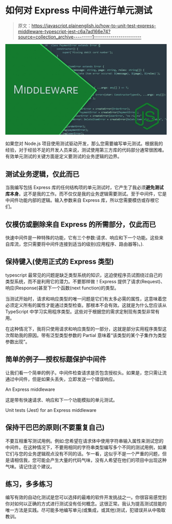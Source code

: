 # 如何对 Express 中间件进行单元测试

> 原文：<https://javascript.plainenglish.io/how-to-unit-test-express-middleware-typescript-jest-c6a7ad166e74?source=collection_archive---------1----------------------->

![](img/42986711dc4810dcf1a379e976b3d599.png)

如果您对 Node.js 项目使用测试驱动开发，那么您需要编写单元测试。根据我的经验，对于经验不足的开发人员来说，测试使用第三方库的代码部分通常很困难。有效单元测试的关键方面是定义要测试的业务逻辑的边界。

## 测试业务逻辑，仅此而已

当我编写包括 Express 库的任何结构项的单元测试时，它产生了我必须**避免测试库本身**。这不是我的工作。而不仅仅是我的业务逻辑需要测试。至于中间件，它是中间件功能内部的逻辑。输入参数来自 Express 库，所以您需要模仿或存根它们。

## 仅模仿或删除来自 Express 的所需部分，仅此而已

快速中间件是一种特殊的功能，它有三个参数:请求、响应和下一个功能。这些来自库流，您只需要将中间件连接到适当的级别(应用程序、路由器等)。).

## 保持键入(使用正式的 Express 类型)

typescript 最常见的问题是缺乏类型系统的知识，这迫使程序员试图绕过自己的类型系统，而不是利用它的潜力。不要那样做！Express 提供了请求(Request)、响应(Response)甚至下一个函数(next function)的类型。

当测试开始时，请求和响应类型的唯一问题是它们有太多必需的属性，这意味着您必须定义所有的属性才能通过类型检查。那根本不会有效。这就是为什么您应该从 TypeScript 中学习实用程序类型。这些对于根据您的需求定制现有类型非常有用。

在这种情况下，我将只使用请求和响应类型的一部分，这就是部分实用程序类型这次帮助我的原因。带有泛型类型参数的 Partial 意味着“该类型的某个子集作为类型参数出现”。

## 简单的例子—授权标题保护中间件

让我们看一个简单的例子。中间件检查请求是否包含授权头。如果是，您只需让流通过中间件，但是如果头丢失，立即发送一个错误响应。

An Express middleware

这是带有快速请求、响应和下一个功能模拟的单元测试。

Unit tests (Jest) for an Express middleware

## 保持干巴巴的原则(不要重复自己)

不要互相重写测试用例。例如:您希望在请求体中使用字符串输入属性来测试您的中间件。在这种情况下，不要用相同的字符串类型编写多个不同的测试用例，如果它们与您的业务逻辑观点没有不同的话。乍一看，这似乎不是一个严重的问题，但是请相信我，您可能会产生大量的代码气味，没有人希望在他们的项目中出现这种气味。请记住这个建议。

## 练习，多多练习

编写有效的自动化测试是您可以选择的最难的软件开发挑战之一。你很容易感觉到你对如何以正确的方式进行测试没有任何概念。这很正常。我认为提高测试技能的唯一方法是实践。尽可能多地编写单元(或集成，或其他)测试，犯错误并从中吸取教训。